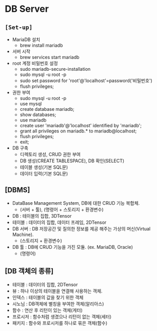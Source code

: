 # DB Server

## `[Set-up]`
* MariaDB 설치
    * brew install mariadb
* 서버 시작
    * brew services start mariadb
* root 계정 비밀번호 설정
    * sudo mariadb-secure-installation
    * sudo mysql -u root -p
    * sudo set password for 'root'@'localhost'=password('비밀번호')
    * flush privileges;
* 권한 부여
    * sudo mysql -u root -p
    * use mysql
    * create database mariadb;
    * show databases;
    * use mariadb
    * create user 'mariadb'@'localhost' identified by 'mariadb';
    * grant all privileges on mariadb.* to mariadb@localhost;
    * flush privileges;
    * exit;
* DB 구축
    * 디렉토리 생성, CRUD 권한 부여
    * DB 생성(CREATE TABLESPACE), DB 확인(SELECT)
    * 테이블 생성(기본 SQL문)
    * 데이터 입력(기본 SQL문)

## [DBMS]
* DataBase Management System, DB에 대한 CRUD 기능 복합체.
  * (서버 + 툴), (명령어 + 스토리지 + 환경변수)
* DB : 테이블의 집합, 3DTensor
* 테이블 : 데이터의 집합, 데이터 프레임, 2DTensor
* DB 서버 : DB 저장공간 및 질의한 정보를 제공 해주는 가상의 머신(Virtual Machine).
  * (스토리지 + 환경변수)
* DB 툴 : DB에 CRUD 기능을 가진 모듈. (ex. MariaDB, Oracle)
  * (명령어)

## [DB 객체의 종류]
* 테이블 : 데이터의 집합, 2DTensor
* 뷰 : 하나 이상의 테이블을 연결해 사용하는 객체.
* 인덱스 : 테이블의 값을 찾기 위한 객체
* 시노님 : DB객체에 별칭을 부여한 객체(알리아스)
* 함수 : 연산 후 리턴이 있는 객체(게터)
* 프로시저 : 함수처럼 생겼으나 리턴이 없는 객체(세터)
* 패키지 : 함수와 프로시저를 하나로 묶은 객체(함수)